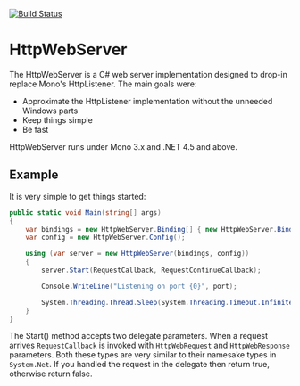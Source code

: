[![Build Status](https://travis-ci.org/RipcordSoftware/HttpWebServer.svg?branch=master)](https://travis-ci.org/RipcordSoftware/HttpWebServer)

HttpWebServer
=============
The HttpWebServer is a C# web server implementation designed to drop-in replace Mono's HttpListener. The main goals were:
* Approximate the HttpListener implementation without the unneeded Windows parts
* Keep things simple
* Be fast

HttpWebServer runs under Mono 3.x and .NET 4.5 and above.

Example
---
It is very simple to get things started:
```C#
public static void Main(string[] args)
{
    var bindings = new HttpWebServer.Binding[] { new HttpWebServer.Binding("127.0.0.1", port, false) };
    var config = new HttpWebServer.Config();

    using (var server = new HttpWebServer(bindings, config))
    {
        server.Start(RequestCallback, RequestContinueCallback);

        Console.WriteLine("Listening on port {0}", port);

        System.Threading.Thread.Sleep(System.Threading.Timeout.Infinite);
    }
}
```
The Start() method accepts two delegate parameters. When a request arrives `RequestCallback` is invoked with  `HttpWebRequest` and `HttpWebResponse` parameters. Both these types are very similar to their namesake types in `System.Net`. If you handled the request in the delegate then return true, otherwise return false.
